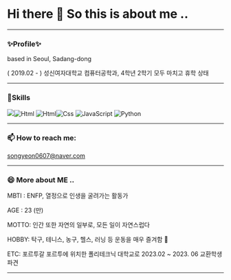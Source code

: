 # Hi there 👋 So this is about me ..
---

<!--
**SongYeonBaek/SongYeonBaek** is a ✨ _special_ ✨ repository because its `README.md` (this file) appears on your GitHub profile.

Here are some ideas to get you started: -->

### ✨Profile✨
based in Seoul, Sadang-dong

( 2019.02 - ) 성신여자대학교 컴퓨터공학과, 4학년 2학기 모두 마치고 휴학 상태

---

<!-- -  🔭 I’m currently working on ...
- 🌱 I’m currently learning ...
- 👯 I’m looking to collaborate on ...
- 🤔 I’m looking for help with ...
- 💬 Ask me about ... -->

### 🔭Skills
<img src="https://img.shields.io/badge/Android-3DDC84?style=flat-square&logo=Android&logoColor=white"/><img alt="Html" src ="https://img.shields.io/badge/C++-00599C.svg?&style=for-the-badge&logo=HTML5&logoColor=white"/> <img alt="Html" src ="https://img.shields.io/badge/HTML5-E34F26.svg?&style=for-the-badge&logo=HTML5&logoColor=white"/><img alt="Css" src ="https://img.shields.io/badge/CSS3-1572B6.svg?&style=for-the-badge&logo=CSS3&logoColor=white"/> <img alt="JavaScript" src ="https://img.shields.io/badge/JavaScriipt-F7DF1E.svg?&style=for-the-badge&logo=JavaScript&logoColor=black"/> <img alt="Python" src ="https://img.shields.io/badge/Python-3776AB.svg?&style=for-the-badge&logo=Python&logoColor=white"/>

---

### 📫 How to reach me: 
songyeon0607@naver.com

---

### 😄 More about ME ..

MBTI : ENFP, 열정으로 인생을 굴려가는 활동가

AGE : 23 (만)

MOTTO: 인간 또한 자연의 일부로, 모든 일이 자연스럽다

HOBBY: 탁구, 테니스, 농구, 헬스, 러닝 등 운동을 매우 즐겨함 💨

ETC: 포르투갈 포르투에 위치한 폴리테크닉 대학교로 2023.02 ~ 2023. 06 교환학생 파견 

---

